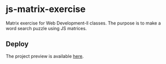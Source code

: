 # js-matrix-exercise
Matrix exercise for Web Development-ll classes. The purpose is to make a word search puzzle using JS matrices.

## Deploy
The project preview is available [here](https://mfelipegs.github.io/js-matrix-exercise/).
